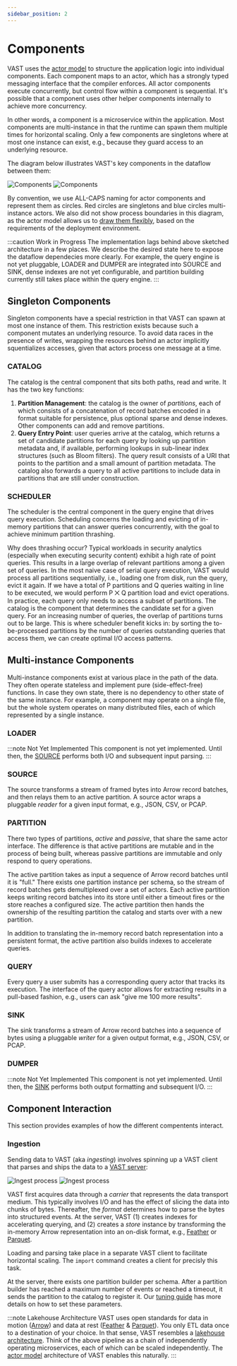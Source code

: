 ```yaml
---
sidebar_position: 2
---
```


# Components

VAST uses the [actor model](actor-model) to structure the application logic into
individual components. Each component maps to an actor, which has a strongly
typed messaging interface that the compiler enforces. All actor components
execute concurrently, but control flow within a component is sequential. It's
possible that a component uses other helper components internally to achieve
more concurrency.

In other words, a component is a microservice within the application. Most
components are multi-instance in that the runtime can spawn them multiple times
for horizontal scaling. Only a few components are singletons where at most one
instance can exist, e.g., because they guard access to an underlying resource.

The diagram below illustrates VAST's key components in the dataflow between
them:

![Components](/img/components.light.png#gh-light-mode-only)
![Components](/img/components.dark.png#gh-dark-mode-only)

By convention, we use ALL-CAPS naming for actor components and represent them as
circles. Red circles are singletons and blue circles multi-instance actors. We
also did not show process boundaries in this diagram, as the actor model allows
us to [draw them flexibly](actor-model#flexible-distribution), based on the
requirements of the deployment environment.

:::caution Work in Progress
The implementation lags behind above sketched architecture in a few places. We
describe the desired state here to expose the dataflow dependecies more clearly.
For example, the query engine is not yet pluggable, LOADER and DUMPER are
integrated into SOURCE and SINK, dense indexes are not yet configurable, and
partition building currently still takes place within the query engine.
:::

## Singleton Components

Singleton components have a special restriction in that VAST can spawn at most
one instance of them. This restriction exists because such a component mutates
an underlying resource. To avoid data races in the presence of writes, wrapping
the resources behind an actor implicitly squentializes accesses, given that
actors process one message at a time.

### CATALOG

The catalog is the central component that sits both paths, read and write. It
has the two key functions:

1. **Partition Management**: the catalog is the owner of *partitions*, each of
   which consists of a concatenation of record batches encoded in a format
   suitable for persistence, plus optional sparse and dense indexes. Other
   components can add and remove partitions.
2. **Query Entry Point**: user queries arrive at the catalog, which returns a
   set of candidate partitions for each query by looking up partition metadata
   and, if available, performing lookups in sub-linear index structures (such
   as Bloom filters). The query result consists of a URI that points to the
   partition and a small amount of partition metadata. The catalog also forwards
   a query to all active partitions to include data in partitions that
   are still under construction.

### SCHEDULER

The scheduler is the central component in the query engine that drives query
execution. Scheduling concerns the loading and evicting of in-memory partitions
that can answer queries concurrently, with the goal to achieve minimum partition
thrashing.

Why does thrashing occur? Typical workloads in security analytics (especially
when executing security content) exhibit a high rate of point queries. This
results in a large overlap of relevant partitions among a given set of queries.
In the most naive case of serial query execution, VAST would process all
partitions sequentially, i.e., loading one from disk, run the query, evict it
again. If we have a total of P partitions and Q queries waiting in line to
be executed, we would perform P ⨉ Q partition load and evict operations. In
practice, each query only needs to access a subset of partitions. The catalog is
the component that determines the candidate set for a given query. For an
increasing number of queries, the overlap of partitions turns out to be large.
This is where scheduler benefit kicks in: by sorting the to-be-processed
partitions by the number of queries outstanding queries that access them, we can
create optimal I/O access patterns.

## Multi-instance Components

Multi-instance components exist at various place in the path of the data. They
often operate stateless and implement pure (side-effect-free) functions. In case
they own state, there is no dependency to other state of the same instance. For
example, a component may operate on a single file, but the whole system operates
on many distributed files, each of which represented by a single instance.

### LOADER

:::note Not Yet Implemented
This component is not yet implemented. Until then, the [SOURCE](#SOURCE)
performs both I/O and subsequent input parsing.
:::

### SOURCE

The source transforms a stream of framed bytes into Arrow record batches, and
then relays them to an active partition. A source actor wraps a pluggable
*reader* for a given input format, e.g., JSON, CSV, or PCAP.

### PARTITION

There two types of partitions, *active* and *passive*, that share the same actor
interface. The difference is that active partitions are mutable and in the
process of being built, whereas passive partitions are immutable and only
respond to query operations.

The active partition takes as input a sequence of Arrow record batches until it
is "full." There exists one partition instance per schema, so the stream of
record batches gets demultiplexed over a set of actors. Each active partition
keeps writing record batches into its store until either a timeout fires or the
store reaches a configured size. The active partition then hands the ownership
of the resulting partition the catalog and starts over with a new partition.

In addition to translating the in-memory record batch representation into a
persistent format, the active partition also builds indexes to accelerate
queries.

### QUERY

Every query a user submits has a corresponding query actor that tracks its
execution. The interface of the query actor allows for extracting results in a
pull-based fashion, e.g., users can ask "give me 100 more results".

### SINK

The sink transforms a stream of Arrow record batches into a sequence of bytes
using a pluggable *writer* for a given output format, e.g., JSON, CSV, or PCAP.

### DUMPER

:::note Not Yet Implemented
This component is not yet implemented. Until then, the [SINK](#SINK)
performs both output formatting and subsequent I/O.
:::

## Component Interaction

This section provides examples of how the different compentents interact.

### Ingestion

Sending data to VAST (aka *ingesting*) involves spinning up a VAST client
that parses and ships the data to a [VAST server](/docs/use/run):

![Ingest process](/img/ingest.light.png#gh-light-mode-only)
![Ingest process](/img/ingest.dark.png#gh-dark-mode-only)

VAST first acquires data through a *carrier* that represents the data transport
medium. This typically involves I/O and has the effect of slicing the data into
chunks of bytes. Thereafter, the *format* determines how to parse the bytes into
structured events. At the server, VAST (1) creates indexes for accelerating
querying, and (2) creates a *store* instance by transforming the in-memory Arrow
representation into an on-disk format, e.g., [Feather][feather] or
[Parquet][parquet].

[feather]: https://arrow.apache.org/docs/python/feather.html
[parquet]: https://parquet.apache.org/

Loading and parsing take place in a separate VAST client to facilitate
horizontal scaling. The `import` command creates a client for precisly this
task.

At the server, there exists one partition builder per schema. After a
partition builder has reached a maximum number of events or reached a timeout,
it sends the partition to the catalog to register it. Our [tuning
guide](/docs/setup/tune#batching-table-slices) has more details on how to set
these parameters.

:::note Lakehouse Architecture
VAST uses open standards for data in motion ([Arrow](https://arrow.apache.org))
and data at rest ([Feather][feather] & [Parquet][parquet]). You only ETL data
once to a destination of your choice. In that sense, VAST resembles a [lakehouse
architecture][lakehouse-paper]. Think of the above pipeline as a chain of
independently operating microservices, each of which can be scaled
independently. The [actor model](actor-model) architecture of VAST enables this
naturally.
:::

[lakehouse-paper]: http://www.cidrdb.org/cidr2021/papers/cidr2021_paper17.pdf
